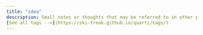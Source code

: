 ```yaml
---
title: "idea"
description: Small notes or thoughts that may be referred to in other posts or expanded on later.
[See all tags -->](https://ski-freak.github.io/quartz/tags/)
---
```

